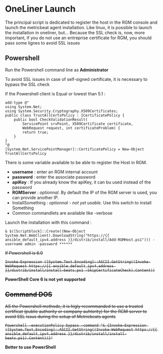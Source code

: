 # OneLiner Launch

The principal script is dedicated to register the host in the RGM console and launch the metricbeat agent installation. Like linux, it is possible to launch the installation in oneliner, but... 
Because the SSL check is, now, more important, if you do not use an entreprise certificate for RGM, you should pass some lignes to avoid SSL issues

## Powershell

Run the Powershell command line as __Administrator__

To avoid SSL issues in case of self-signed certificate, it is necessary to bypass the SSL check

If the Powershell client is Equal or lowest than 5.1 :

```
add-type @"
using System.Net;
using System.Security.Cryptography.X509Certificates;
public class TrustAllCertsPolicy : ICertificatePolicy {
    public bool CheckValidationResult(
        ServicePoint srvPoint, X509Certificate certificate,
        WebRequest request, int certificateProblem) {
        return true;
    }
}
"@
[System.Net.ServicePointManager]::CertificatePolicy = New-Object TrustAllCertsPolicy
```

There is some variable available to be able to register the Host in RGM.

* __username__ : enter an RGM internal account
* __password__ : enter the associate password
* __apiKey__ : If you already know the apiKey, it can bu used instead of the password
* __RGMServer__ : _optionnal_. By default the IP of the RGM server is used, you can provide another IP.
* InstallSomething : _optionnal - not yet usable_. Use this switch to install Something
* Common commandlets are available like -verbose


Launch the installation with this command :

```
& $([Scriptblock]::Create((New-Object System.Net.WebClient).DownloadString("https://{{ ansible_default_ipv4.address }}/distrib/install/Add-RGMHost.ps1"))) -username admin -password ******

```

<s>If Powershell is 6.0

```
Invoke-Expression ([System.Text.Encoding]::ASCII.GetString((Invoke-WebRequest https://{{ ansible_default_ipv4.address }}/distrib/install/install-beats.ps1 -SkipCertificateCheck).Content))

```
</s>
 
 __PowerShell Core 6 is not yet supported__

<s>

## Command DOS
AS the Powershell methode, it is higly recommanded to use a trusted certificat (public authority or company auhtority) for the RGM server to avoid SSL issus during the setup of Metricbeats agents

```
Powershell -executionPolicy bypass -command "& {Invoke-Expression ([System.Text.Encoding]::ASCII.GetString((Invoke-WebRequest https://{{ ansible_default_ipv4.address }}/distrib/install/install-beats.ps1).Content))}"
```
</s>

 __Better to use PowerShell__
